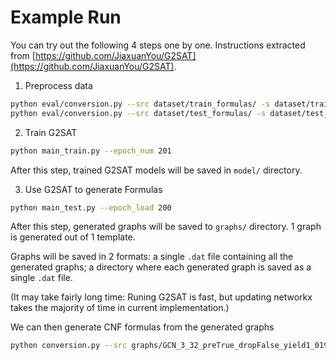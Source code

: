 # Example Run

You can try out the following 4 steps one by one. Instructions extracted from [https://github.com/JiaxuanYou/G2SAT](https://github.com/JiaxuanYou/G2SAT).

1. Preprocess data
```bash
python eval/conversion.py --src dataset/train_formulas/ -s dataset/train_set/
python eval/conversion.py --src dataset/test_formulas/ -s dataset/test_set/
```

2. Train G2SAT
```bash
python main_train.py --epoch_num 201
```
After this step, trained G2SAT models will be saved in `model/` directory.

3. Use G2SAT to generate Formulas
```bash
python main_test.py --epoch_load 200
```
After this step, generated graphs will be saved to `graphs/` directory. 1 graph is generated out of 1 template.

Graphs will be saved in 2 formats: a single `.dat` file containing all the generated graphs; a directory where each generated graph is saved as a single `.dat` file. 

(It may take fairly long time: Runing G2SAT is fast, but updating networkx takes the majority of time in current implementation.)

We can then generate CNF formulas from the generated graphs
```bash
python conversion.py --src graphs/GCN_3_32_preTrue_dropFalse_yield1_019501.120000_0.dat --store-dir formulas --action=lcg2sat
```
